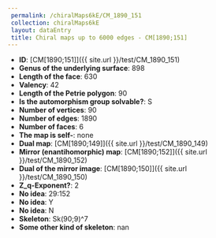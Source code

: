 ```yaml
--- 
 permalink: /chiralMaps6kE/CM_1890_151 
 collection: chiralMaps6kE
 layout: dataEntry
 title: Chiral maps up to 6000 edges - CM[1890;151]
---
```


- **ID**: [CM[1890;151]]({{ site.url }}/test/CM_1890_151)
- **Genus of the underlying surface**: 898
- **Length of the face**: 630
- **Valency**: 42
- **Length of the Petrie polygon**: 90
- **Is the automorphism group solvable?**: S
- **Number of vertices**: 90
- **Number of edges**: 1890
- **Number of faces**: 6
- **The map is self-**: none
- **Dual map**: [CM[1890;149]]({{ site.url }}/test/CM_1890_149)
- **Mirror (enantihomorphic) map**: [CM[1890;152]]({{ site.url }}/test/CM_1890_152)
- **Dual of the mirror image**: [CM[1890;150]]({{ site.url }}/test/CM_1890_150)
- **Z_q-Exponent?**: 2
- **No idea**:  29:152
- **No idea**: Y
- **No idea**: N
- **Skeleton**: Sk(90;9)^7
- **Some other kind of skeleton**: nan
